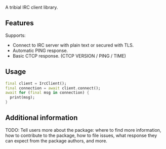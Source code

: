 A tribial IRC client library.

## Features

Supports:

- Connect to IRC server with plain text or secured with TLS.
- Automatic PING response.
- Basic CTCP response. (CTCP VERSION / PING / TIME)

## Usage

```dart
final client = IrcClient();
final connection = await client.connect();
await for (final msg in connection) {
  print(msg);
}
```

## Additional information

TODO: Tell users more about the package: where to find more information, how to
contribute to the package, how to file issues, what response they can expect
from the package authors, and more.
